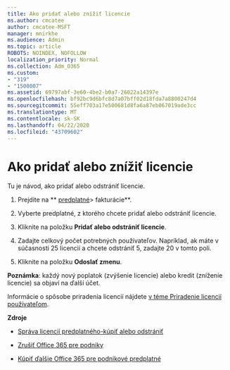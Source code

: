 ```yaml
---
title: Ako pridať alebo znížiť licencie
ms.author: cmcatee
author: cmcatee-MSFT
manager: mnirkhe
ms.audience: Admin
ms.topic: article
ROBOTS: NOINDEX, NOFOLLOW
localization_priority: Normal
ms.collection: Adm_O365
ms.custom:
- "319"
- "1500007"
ms.assetid: 69797abf-3e60-4be2-b0a7-26022a14397e
ms.openlocfilehash: bf92bc9d6bfc8d7a07bff02d18fda7a8800247d4
ms.sourcegitcommit: 55eff703a17e500681d8fa6a87eb067019ade3cc
ms.translationtype: MT
ms.contentlocale: sk-SK
ms.lasthandoff: 04/22/2020
ms.locfileid: "43709602"
---
```

# <a name="how-to-add-or-reduce-licenses"></a>Ako pridať alebo znížiť licencie

Tu je návod, ako pridať alebo odstrániť licencie.
  
1. Prejdite na ** [predplatné](https://portal.office.com/adminportal/home#/subscriptions)> fakturácie**.

2. Vyberte predplatné, z ktorého chcete pridať alebo odstrániť licencie.

3. Kliknite na položku **Pridať alebo odstrániť licencie**.

4. Zadajte celkový počet potrebných používateľov. Napríklad, ak máte v súčasnosti 25 licencií a chcete odstrániť 5, zadajte 20 v tomto poli.

5. Kliknite na položku **Odoslať zmenu**.

**Poznámka**: každý nový poplatok (zvýšenie licencie) alebo kredit (zníženie licencie) sa objaví na ďalší účet.

Informácie o spôsobe priradenia licencií nájdete [v téme Priradenie licencií používateľom](https://docs.microsoft.com/microsoft-365/admin/manage/assign-licenses-to-users).

 **Zdroje**
  
- [Správa licencií predplatného-kúpiť alebo odstrániť](https://docs.microsoft.com/microsoft-365/commerce/licenses/buy-licenses)

- [Zrušiť Office 365 pre podniky](https://support.office.com/article/Cancel-Office-365-for-business-b1bc0bef-4608-4601-813a-cdd9f746709a)

- [Kúpiť ďalšie Office 365 pre podnikové predplatné](https://support.office.com/article/Buy-another-Office-365-for-business-subscription-fab3b86c-3359-4042-8692-5d4dc7550b7c)
